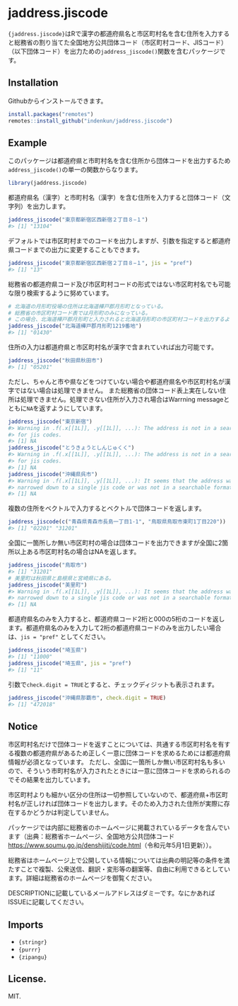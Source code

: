 
<!-- README.md is generated from README.Rmd. Please edit that file -->

# jaddress.jiscode

<!-- badges: start -->
<!-- badges: end -->

`{jaddress.jiscode}`はRで漢字の都道府県名と市区町村名を含む住所を入力すると総務省の割り当てた全国地方公共団体コード（市区町村コード、JISコード）（以下団体コード）を出力ための`jaddress_jiscode()`関数を含むパッケージです。

## Installation

Githubからインストールできます。

``` r
install.packages("remotes")
remotes::install_github("indenkun/jaddress.jiscode")
```

## Example

このパッケージは都道府県と市町村名を含む住所から団体コードを出力するため`address_jiscode()`の単一の関数からなります。

``` r
library(jaddress.jiscode)
```

都道府県名（漢字）と市町村名（漢字）を含む住所を入力すると団体コード（文字列）を出力します。

``` r
jaddress_jiscode("東京都新宿区西新宿２丁目８−１")
#> [1] "13104"
```

デフォルトでは市区町村までのコードを出力しますが、引数を指定すると都道府県コードまでの出力に変更することもできます。

``` r
jaddress_jiscode("東京都新宿区西新宿２丁目８−１", jis = "pref")
#> [1] "13"
```

総務省の都道府県コード及び市区町村コードの形式ではない市区町村名でも可能な限り検索するように努めています。

``` r
# 北海道の月形町役場の住所は北海道樺戸郡月形町となっている。
# 総務省の市区町村コード表では月形町のみになっている。
# この場合、北海道樺戸郡月形町と入力されると北海道月形町の市区町村コードを出力するようにしている。
jaddress_jiscode("北海道樺戸郡月形町1219番地")
#> [1] "01430"
```

住所の入力は都道府県と市区町村名が漢字で含まれていれば出力可能です。

``` r
jaddress_jiscode("秋田県秋田市")
#> [1] "05201"
```

ただし、ちゃんと市や県などをつけていない場合や都道府県名や市区町村名が漢字ではない場合は処理できません。
また総務省の団体コード表上実在しない住所は処理できません。処理できない住所が入力され場合はWarrning
messageとともに`NA`を返すようにしています。

``` r
jaddress_jiscode("東京新宿")
#> Warning in .f(.x[[1L]], .y[[1L]], ...): The address is not in a searchable form
#> for jis codes.
#> [1] NA
jaddress_jiscode("とうきょうとしんじゅくく")
#> Warning in .f(.x[[1L]], .y[[1L]], ...): The address is not in a searchable form
#> for jis codes.
#> [1] NA
jaddress_jiscode("沖縄県呉市")
#> Warning in .f(.x[[1L]], .y[[1L]], ...): It seems that the address was not
#> narrowed down to a single jis code or was not in a searchable format.
#> [1] NA
```

複数の住所をベクトルで入力するとベクトルで団体コードを返します。

``` r
jaddress_jiscode(c("青森県青森市長島一丁目1-1", "鳥取県鳥取市東町1丁目220"))
#> [1] "02201" "31201"
```

全国に一箇所しか無い市区町村の場合は団体コードを出力できますが全国に2箇所以上ある市区町村名の場合はNAを返します。

``` r
jaddress_jiscode("鳥取市")
#> [1] "31201"
# 美里町は秋田県と島根県と宮崎県にある。
jaddress_jiscode("美里町")
#> Warning in .f(.x[[1L]], .y[[1L]], ...): It seems that the address was not
#> narrowed down to a single jis code or was not in a searchable format.
#> [1] NA
```

都道府県名のみを入力すると、都道府県コード2桁と000の5桁のコードを返します。都道府県名のみを入力して2桁の都道府県コードのみを出力したい場合は、`jis = "pref"`
としてください。

``` r
jaddress_jiscode("埼玉県")
#> [1] "11000"
jaddress_jiscode("埼玉県", jis = "pref")
#> [1] "11"
```

引数で`check.digit = TRUE`とすると、チェックディジットも表示されます。

``` r
jaddress_jiscode("沖縄県那覇市", check.digit = TRUE)
#> [1] "472018"
```

## Notice

市区町村名だけで団体コードを返すことについては、共通する市区町村名を有する複数の都道府県があるため正しく一意に団体コードを求めるためには都道府県情報が必須となっています。
ただし、全国に一箇所しか無い市区町村名も多いので、そういう市町村名が入力されたときには一意に団体コードを求められるのでその結果を出力しています。

市区町村よりも細かい区分の住所は一切参照していないので、都道府県+市区町村名が正しければ団体コードを出力します。そのため入力された住所が実際に存在するかどうかは判定していません。

パッケージでは内部に総務省のホームページに掲載されているデータを含んでいます（出典：総務省ホームページ、全国地方公共団体コード<https://www.soumu.go.jp/denshijiti/code.html>（令和元年5月1日更新））。

総務省はホームページ上で公開している情報については出典の明記等の条件を満たすことで複製、公衆送信、翻訳・変形等の翻案等、自由に利用できるとしています。詳細は総務省のホームページを御覧ください。

DESCRIPTIONに記載しているメールアドレスはダミーです。なにかあればISSUEに記載してください。

## Imports

-   `{stringr}`
-   `{purrr}`
-   `{zipangu}`

## License.

MIT.
